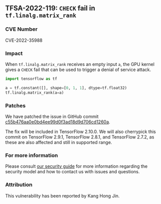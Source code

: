 ## TFSA-2022-119: `CHECK` fail in `tf.linalg.matrix_rank`

### CVE Number
CVE-2022-35988

### Impact
When `tf.linalg.matrix_rank` receives an empty input `a`, the GPU kernel gives a `CHECK` fail that can be used to trigger a denial of service attack.
```python
import tensorflow as tf

a = tf.constant([], shape=[0, 1, 1], dtype=tf.float32)
tf.linalg.matrix_rank(a=a)
```

### Patches
We have patched the issue in GitHub commit [c55b476aa0e0bd4ee99d0f3ad18d9d706cd1260a](https://github.com/tensorflow/tensorflow/commit/c55b476aa0e0bd4ee99d0f3ad18d9d706cd1260a).

The fix will be included in TensorFlow 2.10.0. We will also cherrypick this commit on TensorFlow 2.9.1, TensorFlow 2.8.1, and TensorFlow 2.7.2, as these are also affected and still in supported range.


### For more information
Please consult [our security guide](https://github.com/tensorflow/tensorflow/blob/master/SECURITY.md) for more information regarding the security model and how to contact us with issues and questions.


### Attribution
This vulnerability has been reported by Kang Hong Jin.
